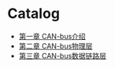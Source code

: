 # Catalog

* [第一章 CAN-bus介绍](./CAN-bus_introduction.md)
* [第二章 CAN-bus物理层](./CAN-bus_physical_layer.md)
* [第三章 CAN-bus数据链路层](./CAN-bus_data_link_layer.md)
